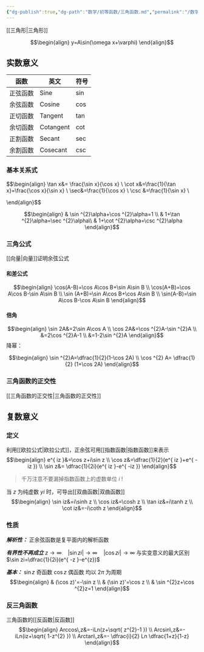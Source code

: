 ```yaml
---
{"dg-publish":true,"dg-path":"数学/初等函数/三角函数.md","permalink":"/数学/初等函数/三角函数/","dgPassFrontmatter":true,"noteIcon":"","created":"2024-05-21T15:20:27.885+08:00","updated":"2024-08-04T17:07:12.957+08:00"}
---
```


[[三角形\|三角形]]
 
$$\begin{align}
y=A\sin(\omega x+\varphi)
\end{align}$$
## 实数意义

| 函数   | 英文        | 符号  |
| ---- | --------- | --- |
| 正弦函数 | Sine      | sin |
| 余弦函数 | Cosine    | cos |
| 正切函数 | Tangent   | tan |
| 余切函数 | Cotangent | cot |
| 正割函数 | Secant    | sec |
| 余割函数 | Cosecant  | csc |
### 基本关系式

$$\begin{align}
\tan x&= \frac{\sin x}{\cos x} \\
\cot x&=\frac{1}{\tan x}=\frac{\cos x}{\sin x} \\
\sec&=\frac{1}{\cos x} \\
\csc &=\frac{1}{\sin x} \\

\end{align}$$

$$\begin{align}
 & \sin ^{2}\alpha+\cos ^{2}\alpha=1  \\
 & 1+\tan ^{2}\alpha=\sec ^{2}\alpha\\
 & 1+\cot ^{2}\alpha=\csc ^{2}\alpha
\end{align}$$

### 三角公式
[[向量\|向量]]证明余弦公式


#### 和差公式
$$\begin{align}
\cos(A-B)=\cos A\cos B+\sin A\sin B \\
\cos(A+B)=\cos A\cos B-\sin A\sin B \\
\sin (A+B)=\sin A\cos B+\cos A\sin B \\
\sin(A-B)=\sin A\cos B-\cos A\sin B
\end{align}$$

#### 倍角
$$\begin{align}
\sin 2A&=2\sin A\cos A \\
\cos 2A&=\cos ^{2}A-\sin ^{2}A \\
&=2\cos ^{2}A-1 \\
&=1-2\sin ^{2}A
\end{align}$$
降幂：

$$\begin{align}
\sin ^{2}A=\dfrac{1}{2}(1-\cos 2A) \\
\cos ^{2} A= \dfrac{1}{2} (1+\cos 2A)
\end{align}$$



### 三角函数的正交性
[[三角函数的正交性\|三角函数的正交性]]



## 复数意义
### 定义
利用[[欧拉公式\|欧拉公式]]，正余弦可用[[指数函数\|指数函数]]来表示
$$\begin{align}
e^{ iz }&=\cos z+i\sin z \\
\cos z&=\dfrac{1}{2}(e^{ iz }+e^{ -iz }) \\
\sin z&= \dfrac{1}{2i}(e^{ iz }-e^{ -iz })
\end{align}$$
>千万注意不要漏掉指数函数上的虚数单位 $i$   !

当 $z$ 为纯虚数 $yi$ 时，可导出[[双曲函数\|双曲函数]]
$$\begin{align}
\sin iz&=i\sinh z  \\
\cos iz&=\cosh z \\
\tan iz&=i\tanh z \\
\cot iz&=-i\coth z  
\end{align}$$
### 性质
***解析性：***
正余弦函数是复平面内的解析函数

***有界性不再成立***
$z\to \infty\quad |\sin zi|\to \infty\quad  |\cos zi|\to \infty$
与实变意义的最大区别
$\sin zi=\dfrac{1}{2i}(e^{ -z }-e^{z})$

***基本：***
$\sin z$  奇函数
$\cos z$  偶函数
均以 $2\pi$ 为周期
$$\begin{align}
 & (\cos z)'=-\sin z \\
 & (\sin z)'=\cos z \\
 & \sin ^{2}z+\cos ^{2}z=1
\end{align}$$

### 反三角函数
三角函数的[[反函数\|反函数]]
$$\begin{align}
Arccos\,z&=-iLn(z+\sqrt{ z^{2}-1 }) \\
Arcsin\,z&=-iLn(iz+\sqrt{ 1-z^{2} }) \\
Arctan\,z&=- \dfrac{i}{2} Ln \dfrac{1+z}{1-z}
\end{align}$$










